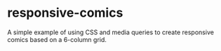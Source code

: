 # responsive-comics
A simple example of using CSS and media queries to create responsive comics based on a 6-column grid.
